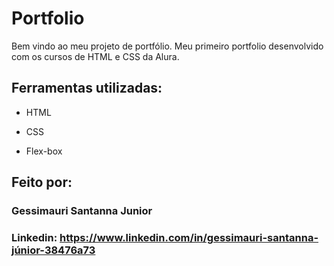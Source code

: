 # Portfolio
Bem vindo ao meu projeto de portfólio.
Meu primeiro portfolio desenvolvido com os cursos de HTML e CSS da Alura.

## Ferramentas utilizadas:

* HTML

* CSS

* Flex-box

## Feito por:

### Gessimauri Santanna Junior

### Linkedin: https://www.linkedin.com/in/gessimauri-santanna-júnior-38476a73
